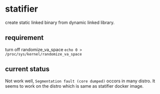 # statifier
create static linked binary from dynamic linked library.

## requirement
turn off randomize_va_space `echo 0 > /proc/sys/kernel/randomize_va_space`

## current status
Not work well, `Segmentation fault (core dumped)` occors in many distro.
It seems to work on the distro which is same as statifier docker image.
